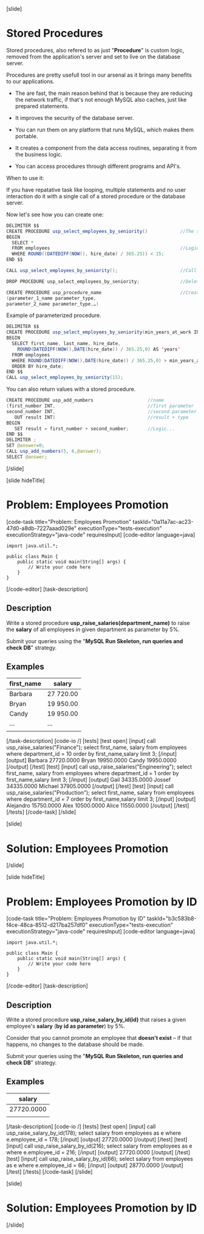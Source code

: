 [slide]

# Stored Procedures

Stored procedures, also refered to as just "**Procedure**" is custom logic, removed from the application's server and set to live on the database server.

Procedures are pretty usefull tool in our arsenal as it brings many benefits to our applications.

- The are fast, the main reason behind that is because they are reducing the network traffic, if that's not enough MySQL also caches, just like prepared statements.

- It improves the security of the database server.

- You can run them on any platform that runs MySQL, which makes them portable.

- It creates a component from the data access routines, separating it from the business logic.

- You can access procedures through different programs and API's.

When to use it: 

If you have repatative task like looping, multiple statements and no user interaction do it with a single call of a stored procedure or the database server.

Now let's see how you can create one: 

```java
DELIMITER $$
CREATE PROCEDURE usp_select_employees_by_seniority()            //The stored procedure name.
BEGIN
  SELECT * 
  FROM employees                                                //Logic...
  WHERE ROUND((DATEDIFF(NOW(), hire_date) / 365.25)) < 15;
END $$

CALL usp_select_employees_by_seniority();                       //Call of a procedure.

DROP PROCEDURE usp_select_employees_by_seniority;               //Delete procedure.

CREATE PROCEDURE usp_procedure_name                             //Creating parameterized procedure.
(parameter_1_name parameter_type,
parameter_2_name parameter_type,…)
```

Example of parameterized procedure.
```java
DELIMITER $$
CREATE PROCEDURE usp_select_employees_by_seniority(min_years_at_work INT)               //Defining procedure's name and it's parameters.
BEGIN
  SELECT first_name, last_name, hire_date,
    ROUND(DATEDIFF(NOW(),DATE(hire_date)) / 365.25,0) AS 'years'
  FROM employees
  WHERE ROUND(DATEDIFF(NOW(),DATE(hire_date)) / 365.25,0) > min_years_at_work           //usage of parameters in the logic
  ORDER BY hire_date;
END $$
CALL usp_select_employees_by_seniority(15);
```

You can also return values with a stored procedure.
```java
CREATE PROCEDURE usp_add_numbers                    //name
(first_number INT,                                  //first parameter
second_number INT,                                  //second parameter
   OUT result INT)                                  //result + type
BEGIN
   SET result = first_number + second_number;       //Logic...
END $$
DELIMITER ;
SET @answer=0;
CALL usp_add_numbers(5, 6,@answer);
SELECT @answer;
```
[/slide]

[slide hideTitle]
# Problem: Employees Promotion
[code-task title="Problem: Employees Promotion" taskId="0a11a7ac-ac23-47d0-a8db-7227aaad029e" executionType="tests-execution" executionStrategy="java-code" requiresInput]
[code-editor language=java]
```
import java.util.*;

public class Main {
    public static void main(String[] args) {
        // Write your code here
    }
}
```
[/code-editor]
[task-description]
## Description
Write a stored procedure **usp_raise_salaries(department_name)** to raise the **salary** of all employees in given department as parameter by 5%. 

Submit your queries using the "**MySQL Run Skeleton, run queries and check DB**" strategy. 
## Examples
| **first_name** | **salary** |
| --- | --- |
| Barbara | 27 720.00 |
| Bryan | 19 950.00 |
| Candy | 19 950.00 |
| … | … |
|  |  |

[/task-description]
[code-io /]
[tests]
[test open]
[input]
call usp_raise_salaries("Finance");
select first_name, salary from employees where department_id = 10 order by first_name,salary limit 3;
[/input]
[output]
Barbara
27720.0000
Bryan
19950.0000
Candy
19950.0000
[/output]
[/test]
[test]
[input]
call usp_raise_salaries("Engineering");
select first_name, salary from employees where department_id = 1
order by first_name,salary limit 3;
[/input]
[output]
Gail
34335.0000
Jossef
34335.0000
Michael
37905.0000
[/output]
[/test]
[test]
[input]
call usp_raise_salaries("Production");
select first_name, salary from employees where department_id = 7 order by first_name,salary limit 3;
[/input]
[output]
Alejandro
15750.0000
Alex
10500.0000
Alice
11550.0000
[/output]
[/test]
[/tests]
[/code-task]
[/slide]

[slide]

# Solution: Employees Promotion

[/slide]

[slide hideTitle]
# Problem: Employees Promotion by ID
[code-task title="Problem: Employees Promotion by ID" taskId="b3c583b8-f4ce-48ca-8512-d217ba257df0" executionType="tests-execution" executionStrategy="java-code" requiresInput]
[code-editor language=java]
```
import java.util.*;

public class Main {
    public static void main(String[] args) {
        // Write your code here
    }
}
```
[/code-editor]
[task-description]
## Description
Write a stored procedure **usp_raise_salary_by_id(id)** that raises a given employee's **salary** (**by id as parameter**) by 5%. 

Consider that you cannot promote an employee that **doesn't exist** – if that happens, no changes to the database should be made. 

Submit your queries using the "**MySQL Run Skeleton, run queries and check DB**" strategy. 

## Examples
| **salary** |
| --- |
| 27720.0000 |
|  |

[/task-description]
[code-io /]
[tests]
[test open]
[input]
call usp_raise_salary_by_id(178);
select salary from employees as e where e.employee_id = 178;
[/input]
[output]
27720.0000
[/output]
[/test]
[test]
[input]
call usp_raise_salary_by_id(216);
select salary from employees as e where e.employee_id = 216;
[/input]
[output]
27720.0000
[/output]
[/test]
[test]
[input]
call usp_raise_salary_by_id(66);
select salary from employees as e where e.employee_id = 66;
[/input]
[output]
28770.0000
[/output]
[/test]
[/tests]
[/code-task]
[/slide]

[slide]

# Solution: Employees Promotion by ID

[/slide]